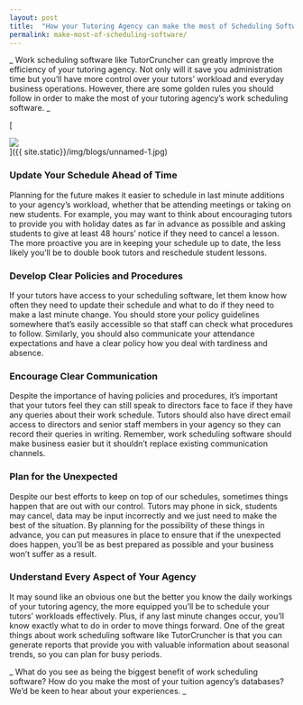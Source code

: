 ```yaml
---
layout: post
title:  "How your Tutoring Agency can make the most of Scheduling Software"
permalink: make-most-of-scheduling-software/
---
```

_ Work scheduling software like TutorCruncher can greatly improve the
efficiency of your tutoring agency. Not only will it save you administration
time but you’ll have more control over your tutors’ workload and everyday
business operations. However, there are some golden rules you should follow in
order to make the most of your tutoring agency’s work scheduling software. _

[

<div class="img-holder full-width">
   <img src="{{ site.static}}/img/blogs/unnamed-1.jpg" alt-text="Scheduling Software"/>
</div>
]({{ site.static}}/img/blogs/unnamed-1.jpg)

### Update Your Schedule Ahead of Time

Planning for the future makes it easier to schedule in last minute additions
to your agency’s workload, whether that be attending meetings or taking on new
students. For example, you may want to think about encouraging tutors to
provide you with holiday dates as far in advance as possible and asking
students to give at least 48 hours’ notice if they need to cancel a lesson.
The more proactive you are in keeping your schedule up to date, the less
likely you’ll be to double book tutors and reschedule student lessons.

### Develop Clear Policies and Procedures

If your tutors have access to your scheduling software, let them know how
often they need to update their schedule and what to do if they need to make a
last minute change. You should store your policy guidelines somewhere that’s
easily accessible so that staff can check what procedures to follow.
Similarly, you should also communicate your attendance expectations and have a
clear policy how you deal with tardiness and absence.

### Encourage Clear Communication

Despite the importance of having policies and procedures, it’s important that
your tutors feel they can still speak to directors face to face if they have
any queries about their work schedule. Tutors should also have direct email
access to directors and senior staff members in your agency so they can record
their queries in writing. Remember, work scheduling software should make
business easier but it shouldn’t replace existing communication channels.

### Plan for the Unexpected

Despite our best efforts to keep on top of our schedules, sometimes things
happen that are out with our control. Tutors may phone in sick, students may
cancel, data may be input incorrectly and we just need to make the best of the
situation. By planning for the possibility of these things in advance, you can
put measures in place to ensure that if the unexpected does happen, you’ll be
as best prepared as possible and your business won’t suffer as a result.

### Understand Every Aspect of Your Agency

It may sound like an obvious one but the better you know the daily workings of
your tutoring agency, the more equipped you’ll be to schedule your tutors’
workloads effectively. Plus, if any last minute changes occur, you’ll know
exactly what to do in order to move things forward. One of the great things
about work scheduling software like TutorCruncher is that you can generate
reports that provide you with valuable information about seasonal trends, so
you can plan for busy periods.

_ What do you see as being the biggest benefit of work scheduling software?
How do you make the most of your tuition agency’s databases? We’d be keen to
hear about your experiences. _
